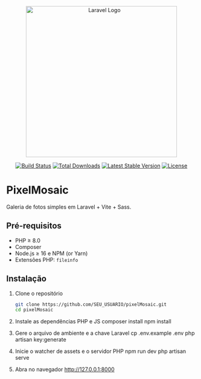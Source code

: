 <p align="center"><a href="https://laravel.com" target="_blank"><img src="https://raw.githubusercontent.com/laravel/art/master/logo-lockup/5%20SVG/2%20CMYK/1%20Full%20Color/laravel-logolockup-cmyk-red.svg" width="400" alt="Laravel Logo"></a></p>

<p align="center">
<a href="https://github.com/laravel/framework/actions"><img src="https://github.com/laravel/framework/workflows/tests/badge.svg" alt="Build Status"></a>
<a href="https://packagist.org/packages/laravel/framework"><img src="https://img.shields.io/packagist/dt/laravel/framework" alt="Total Downloads"></a>
<a href="https://packagist.org/packages/laravel/framework"><img src="https://img.shields.io/packagist/v/laravel/framework" alt="Latest Stable Version"></a>
<a href="https://packagist.org/packages/laravel/framework"><img src="https://img.shields.io/packagist/l/laravel/framework" alt="License"></a>
</p>

# PixelMosaic

Galeria de fotos simples em Laravel + Vite + Sass.

## Pré-requisitos

- PHP ≥ 8.0  
- Composer  
- Node.js ≥ 16 e NPM (or Yarn)  
- Extensões PHP: `fileinfo`

## Instalação

1. Clone o repositório  
   ```bash
   git clone https://github.com/SEU_USUARIO/pixelMosaic.git
   cd pixelMosaic

2. Instale as dependências PHP e JS
   composer install
   npm install

3. Gere o arquivo de ambiente e a chave Laravel
    cp .env.example .env
    php artisan key:generate

4. Inicie o watcher de assets e o servidor PHP
    npm run dev
    php artisan serve

5. Abra no navegador
    http://127.0.0.1:8000